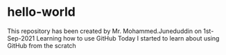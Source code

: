 # hello-world
This repository has been created by Mr. Mohammed.Juneduddin on 1st-Sep-2021
Learning how to use GitHub
Today I started to learn about using GitHub from the scratch
